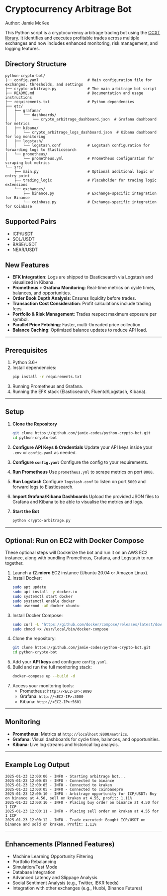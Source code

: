 # Cryptocurrency Arbitrage Bot
Author: Jamie McKee

This Python script is a cryptocurrency arbitrage trading bot using the [CCXT library](https://github.com/ccxt/ccxt). It identifies and executes profitable trades across multiple exchanges and now includes enhanced monitoring, risk management, and logging features.

## Directory Structure

```plaintext
python-crypto-bot/
├── config.yaml                      # Main configuration file for exchanges, thresholds, and settings
├── crypto-arbitrage.py              # The main arbitrage bot script
├── README.md                        # Documentation and usage instructions
├── requirements.txt                 # Python dependencies
├── etc/
│   ├── grafana/
│   │   └── dashboards/
│   │       └── crypto_arbitrage_dashboard.json  # Grafana dashboard for metrics
│   ├── kibana/
│   │   └── crypto_arbitrage_logs_dashboard.json  # Kibana dashboard for log monitoring
│   ├── logstash/
│   │   └── logstash.conf            # Logstash configuration for forwarding logs to Elasticsearch
│   └── prometheus/
│       └── prometheus.yml           # Prometheus configuration for scraping bot metrics
└── src/
    ├── main.py                      # Optional additional logic or entry point
    ├── trading_logic                # Placeholder for trading logic extensions
    └── exchanges/
        ├── binance.py               # Exchange-specific integration for Binance
        └── coinbase.py              # Exchange-specific integration for Coinbase
```

## Supported Pairs

- ICP/USDT
- SOL/USDT
- BASE/USDT
- NEAR/USDT

## New Features

- **EFK Integration**: Logs are shipped to Elasticsearch via Logstash and visualized in Kibana.
- **Prometheus + Grafana Monitoring**: Real-time metrics on cycle times, balances, and opportunities.
- **Order Book Depth Analysis**: Ensures liquidity before trades.
- **Transaction Cost Consideration**: Profit calculations include trading fees.
- **Portfolio & Risk Management**: Trades respect maximum exposure per symbol.
- **Parallel Price Fetching**: Faster, multi-threaded price collection.
- **Balance Caching**: Optimized balance updates to reduce API load.

---

## Prerequisites

1. Python 3.6+
2. Install dependencies:
   ```bash
   pip install -r requirements.txt
   ```
3. Running Prometheus and Grafana.
4. Running the EFK stack (Elasticsearch, Fluentd/Logstash, Kibana).

---

## Setup

1. **Clone the Repository**
   ```bash
   git clone https://github.com/jamie-codes/python-crypto-bot.git
   cd python-crypto-bot
   ```

2. **Configure API Keys & Credentials**
   Update your API keys inside your `.env` or `config.yaml` as needed.

3. **Configure `config.yaml`**
   Configure the config to your requirements.

4. **Run Prometheus**
   Use `prometheus.yml` to scrape metrics on port `8000`.

5. **Run Logstash**
   Configure `logstash.conf` to listen on port `5000` and forward logs to Elasticsearch.

6. **Import Grafana/Kibana Dashboards**
   Upload the provided JSON files to Grafana and Kibana to be able to visualise the metrics and logs.

7. **Start the Bot**
   ```bash
   python crypto-arbitrage.py
   ```

---

## Optional: Run on EC2 with Docker Compose
These optional steps will Dockerize the bot and run it on an AWS EC2 instance, along with bundling Prometheus, Grafana, and Logstash to run together.

1. Launch a **t2.micro** EC2 instance (Ubuntu 20.04 or Amazon Linux).
2. Install Docker:
   ```bash
   sudo apt update
   sudo apt install -y docker.io
   sudo systemctl start docker
   sudo systemctl enable docker
   sudo usermod -aG docker ubuntu
   ```
3. Install Docker Compose:
   ```bash
   sudo curl -L "https://github.com/docker/compose/releases/latest/download/docker-compose-$(uname -s)-$(uname -m)" -o /usr/local/bin/docker-compose
   sudo chmod +x /usr/local/bin/docker-compose
   ```
4. Clone the repository:
   ```bash
   git clone https://github.com/jamie-codes/python-crypto-bot.git
   cd python-crypto-bot
   ```
5. Add your **API keys** and configure `config.yaml`.
6. Build and run the full monitoring stack:
   ```bash
   docker-compose up --build -d
   ```
7. Access your monitoring tools:
   - Prometheus: `http://<EC2-IP>:9090`
   - Grafana: `http://<EC2-IP>:3000`
   - Kibana: `http://<EC2-IP>:5601`

---

## Monitoring

- **Prometheus**: Metrics at `http://localhost:8000/metrics`.
- **Grafana**: Visual dashboards for cycle time, balances, and opportunities.
- **Kibana**: Live log streams and historical log analysis.

---

## Example Log Output

```plaintext
2025-01-23 12:00:00 - INFO - Starting arbitrage bot...
2025-01-23 12:00:05 - INFO - Connected to binance
2025-01-23 12:00:05 - INFO - Connected to kraken
2025-01-23 12:00:05 - INFO - Connected to coinbasepro
2025-01-23 12:00:10 - INFO - Arbitrage opportunity for ICP/USDT: Buy on binance at 4.50, sell on kraken at 4.55, profit: 1.11%
2025-01-23 12:00:10 - INFO - Placing buy order on binance at 4.50 for 1 ICP
2025-01-23 12:00:11 - INFO - Placing sell order on kraken at 4.55 for 1 ICP
2025-01-23 12:00:12 - INFO - Trade executed: Bought ICP/USDT on binance and sold on kraken. Profit: 1.11%
```

---

## Enhancements (Planned Features)

- Machine Learning Opportunity Filtering
- Portfolio Rebalancing
- Simulation/Test Mode
- Database Integration
- Advanced Latency and Slippage Analysis
- Social Sentiment Analysis (e.g., Twitter, IBKR feeds)
- Integration with other exchanges (e.g., Huobi, Binance Futures)
